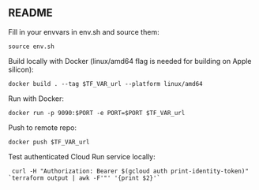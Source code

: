 README
-------------
Fill in your envvars in env.sh and source them:
```
source env.sh
```

Build locally with Docker (linux/amd64 flag is needed for building on Apple silicon):
```
docker build . --tag $TF_VAR_url --platform linux/amd64
```

Run with Docker:
```
docker run -p 9090:$PORT -e PORT=$PORT $TF_VAR_url
```

Push to remote repo:
```
docker push $TF_VAR_url
```

Test authenticated Cloud Run service locally:
```
 curl -H "Authorization: Bearer $(gcloud auth print-identity-token)" `terraform output | awk -F'"' '{print $2}'`
```
